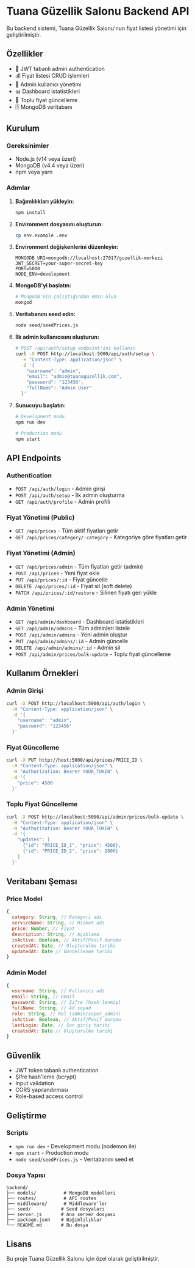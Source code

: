 # Tuana Güzellik Salonu Backend API

Bu backend sistemi, Tuana Güzellik Salonu'nun fiyat listesi yönetimi için geliştirilmiştir.

## Özellikler

- 🔐 JWT tabanlı admin authentication
- 💰 Fiyat listesi CRUD işlemleri
- 👥 Admin kullanıcı yönetimi
- 📊 Dashboard istatistikleri
- 🔄 Toplu fiyat güncelleme
- 🗄️ MongoDB veritabanı

## Kurulum

### Gereksinimler

- Node.js (v14 veya üzeri)
- MongoDB (v4.4 veya üzeri)
- npm veya yarn

### Adımlar

1. **Bağımlılıkları yükleyin:**
   ```bash
   npm install
   ```

2. **Environment dosyasını oluşturun:**
   ```bash
   cp env.example .env
   ```

3. **Environment değişkenlerini düzenleyin:**
   ```env
   MONGODB_URI=mongodb://localhost:27017/guzellik-merkezi
   JWT_SECRET=your-super-secret-key
   PORT=5000
   NODE_ENV=development
   ```

4. **MongoDB'yi başlatın:**
   ```bash
   # MongoDB'nin çalıştığından emin olun
   mongod
   ```

5. **Veritabanını seed edin:**
   ```bash
   node seed/seedPrices.js
   ```

6. **İlk admin kullanıcısını oluşturun:**
   ```bash
   # POST /api/auth/setup endpoint'ini kullanın
   curl -X POST http://localhost:5000/api/auth/setup \
     -H "Content-Type: application/json" \
     -d '{
       "username": "admin",
       "email": "admin@tuanaguzellik.com",
       "password": "123456",
       "fullName": "Admin User"
     }'
   ```

7. **Sunucuyu başlatın:**
   ```bash
   # Development modu
   npm run dev
   
   # Production modu
   npm start
   ```

## API Endpoints

### Authentication

- `POST /api/auth/login` - Admin girişi
- `POST /api/auth/setup` - İlk admin oluşturma
- `GET /api/auth/profile` - Admin profili

### Fiyat Yönetimi (Public)

- `GET /api/prices` - Tüm aktif fiyatları getir
- `GET /api/prices/category/:category` - Kategoriye göre fiyatları getir

### Fiyat Yönetimi (Admin)

- `GET /api/prices/admin` - Tüm fiyatları getir (admin)
- `POST /api/prices` - Yeni fiyat ekle
- `PUT /api/prices/:id` - Fiyat güncelle
- `DELETE /api/prices/:id` - Fiyat sil (soft delete)
- `PATCH /api/prices/:id/restore` - Silinen fiyatı geri yükle

### Admin Yönetimi

- `GET /api/admin/dashboard` - Dashboard istatistikleri
- `GET /api/admin/admins` - Tüm adminleri listele
- `POST /api/admin/admins` - Yeni admin oluştur
- `PUT /api/admin/admins/:id` - Admin güncelle
- `DELETE /api/admin/admins/:id` - Admin sil
- `POST /api/admin/prices/bulk-update` - Toplu fiyat güncelleme

## Kullanım Örnekleri

### Admin Girişi

```bash
curl -X POST http://localhost:5000/api/auth/login \
  -H "Content-Type: application/json" \
  -d '{
    "username": "admin",
    "password": "123456"
  }'
```

### Fiyat Güncelleme

```bash
curl -X PUT http://host:5000/api/prices/PRICE_ID \
  -H "Content-Type: application/json" \
  -H "Authorization: Bearer YOUR_TOKEN" \
  -d '{
    "price": 4500
  }'
```

### Toplu Fiyat Güncelleme

```bash
curl -X POST http://localhost:5000/api/admin/prices/bulk-update \
  -H "Content-Type: application/json" \
  -H "Authorization: Bearer YOUR_TOKEN" \
  -d '{
    "updates": [
      {"id": "PRICE_ID_1", "price": 4500},
      {"id": "PRICE_ID_2", "price": 2800}
    ]
  }'
```

## Veritabanı Şeması

### Price Model

```javascript
{
  category: String, // Kategori adı
  serviceName: String, // Hizmet adı
  price: Number, // Fiyat
  description: String, // Açıklama
  isActive: Boolean, // Aktif/Pasif durumu
  createdAt: Date, // Oluşturulma tarihi
  updatedAt: Date // Güncellenme tarihi
}
```

### Admin Model

```javascript
{
  username: String, // Kullanıcı adı
  email: String, // Email
  password: String, // Şifre (hash'lenmiş)
  fullName: String, // Ad soyad
  role: String, // Rol (admin/super_admin)
  isActive: Boolean, // Aktif/Pasif durumu
  lastLogin: Date, // Son giriş tarihi
  createdAt: Date // Oluşturulma tarihi
}
```

## Güvenlik

- JWT token tabanlı authentication
- Şifre hash'leme (bcrypt)
- Input validation
- CORS yapılandırması
- Role-based access control

## Geliştirme

### Scripts

- `npm run dev` - Development modu (nodemon ile)
- `npm start` - Production modu
- `node seed/seedPrices.js` - Veritabanını seed et

### Dosya Yapısı

```
backend/
├── models/          # MongoDB modelleri
├── routes/          # API routes
├── middleware/      # Middleware'ler
├── seed/           # Seed dosyaları
├── server.js       # Ana server dosyası
├── package.json    # Bağımlılıklar
└── README.md       # Bu dosya
```

## Lisans

Bu proje Tuana Güzellik Salonu için özel olarak geliştirilmiştir.
